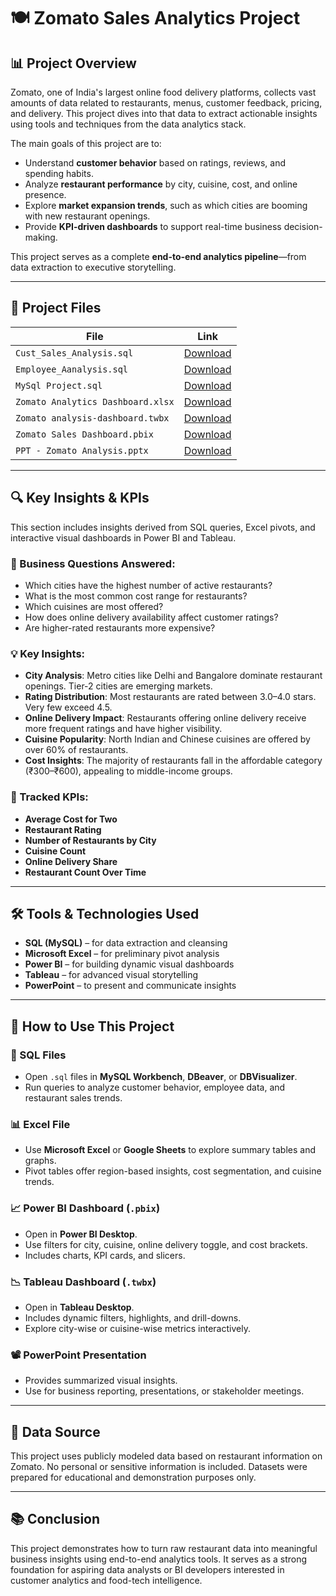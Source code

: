# 🍽️ Zomato Sales Analytics Project

## 📊 Project Overview

Zomato, one of India's largest online food delivery platforms, collects vast amounts of data related to restaurants, menus, customer feedback, pricing, and delivery. This project dives into that data to extract actionable insights using tools and techniques from the data analytics stack.

The main goals of this project are to:

- Understand **customer behavior** based on ratings, reviews, and spending habits.
- Analyze **restaurant performance** by city, cuisine, cost, and online presence.
- Explore **market expansion trends**, such as which cities are booming with new restaurant openings.
- Provide **KPI-driven dashboards** to support real-time business decision-making.

This project serves as a complete **end-to-end analytics pipeline**—from data extraction to executive storytelling.

---

## 📁 Project Files

| File | Link |
|------|------|
| `Cust_Sales_Analysis.sql`         | <a href="https://github.com/MadanShetty818/Zomato_Sales_Analytics/blob/main/Cust_Sales_Analysis.sql" target="_blank">Download</a> |
| `Employee_Aanalysis.sql`          | <a href="https://github.com/MadanShetty818/Zomato_Sales_Analytics/blob/main/Employee_Aanalysis.sql" target="_blank">Download</a> |
| `MySql Project.sql`               | <a href="https://github.com/MadanShetty818/Zomato_Sales_Analytics/blob/main/MySql%20Project.sql" target="_blank">Download</a> |
| `Zomato Analytics Dashboard.xlsx` | <a href="https://github.com/MadanShetty818/Zomato_Sales_Analytics/blob/main/Zomato%20Analytics%20Dashboard.xlsx" target="_blank">Download</a> |
| `Zomato analysis-dashboard.twbx`  | <a href="https://github.com/MadanShetty818/Zomato_Sales_Analytics/blob/main/Zomato%20analysis-dashboard.twbx" target="_blank">Download</a> |
| `Zomato Sales Dashboard.pbix`     | <a href="https://github.com/MadanShetty818/Zomato_Sales_Analytics/blob/main/Zomato%20Sales%20Dashboard.pbix" target="_blank">Download</a> |
| `PPT - Zomato Analysis.pptx`      | <a href="https://github.com/MadanShetty818/Zomato_Sales_Analytics/blob/main/PPT%20-%20Zomato%20Analysis.pptx" target="_blank">Download</a> |

---

## 🔍 Key Insights & KPIs

This section includes insights derived from SQL queries, Excel pivots, and interactive visual dashboards in Power BI and Tableau.

### 🧭 Business Questions Answered:
- Which cities have the highest number of active restaurants?
- What is the most common cost range for restaurants?
- Which cuisines are most offered?
- How does online delivery availability affect customer ratings?
- Are higher-rated restaurants more expensive?

### 💡 Key Insights:
- **City Analysis**: Metro cities like Delhi and Bangalore dominate restaurant openings. Tier-2 cities are emerging markets.
- **Rating Distribution**: Most restaurants are rated between 3.0–4.0 stars. Very few exceed 4.5.
- **Online Delivery Impact**: Restaurants offering online delivery receive more frequent ratings and have higher visibility.
- **Cuisine Popularity**: North Indian and Chinese cuisines are offered by over 60% of restaurants.
- **Cost Insights**: The majority of restaurants fall in the affordable category (₹300–₹600), appealing to middle-income groups.

### 📌 Tracked KPIs:
- **Average Cost for Two**
- **Restaurant Rating**
- **Number of Restaurants by City**
- **Cuisine Count**
- **Online Delivery Share**
- **Restaurant Count Over Time**

---

## 🛠️ Tools & Technologies Used

- **SQL (MySQL)** – for data extraction and cleansing
- **Microsoft Excel** – for preliminary pivot analysis
- **Power BI** – for building dynamic visual dashboards
- **Tableau** – for advanced visual storytelling
- **PowerPoint** – to present and communicate insights

---

## 🚀 How to Use This Project

### 🔎 SQL Files
- Open `.sql` files in **MySQL Workbench**, **DBeaver**, or **DBVisualizer**.
- Run queries to analyze customer behavior, employee data, and restaurant sales trends.

### 📊 Excel File
- Use **Microsoft Excel** or **Google Sheets** to explore summary tables and graphs.
- Pivot tables offer region-based insights, cost segmentation, and cuisine trends.

### 📈 Power BI Dashboard (`.pbix`)
- Open in **Power BI Desktop**.
- Use filters for city, cuisine, online delivery toggle, and cost brackets.
- Includes charts, KPI cards, and slicers.

### 📉 Tableau Dashboard (`.twbx`)
- Open in **Tableau Desktop**.
- Includes dynamic filters, highlights, and drill-downs.
- Explore city-wise or cuisine-wise metrics interactively.

### 📽️ PowerPoint Presentation
- Provides summarized visual insights.
- Use for business reporting, presentations, or stakeholder meetings.

---

## 🔐 Data Source

This project uses publicly modeled data based on restaurant information on Zomato. No personal or sensitive information is included. Datasets were prepared for educational and demonstration purposes only.

---


## 📚 Conclusion

This project demonstrates how to turn raw restaurant data into meaningful business insights using end-to-end analytics tools. It serves as a strong foundation for aspiring data analysts or BI developers interested in customer analytics and food-tech intelligence.
